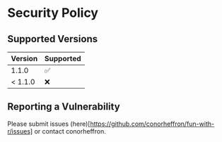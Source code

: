 # Security Policy

## Supported Versions

| Version | Supported          |
| ------- | ------------------ |
| 1.1.0   | :white_check_mark: |
| < 1.1.0   | :x:                |

## Reporting a Vulnerability

Please submit issues (here)[https://github.com/conorheffron/fun-with-r/issues] or contact conorheffron.
